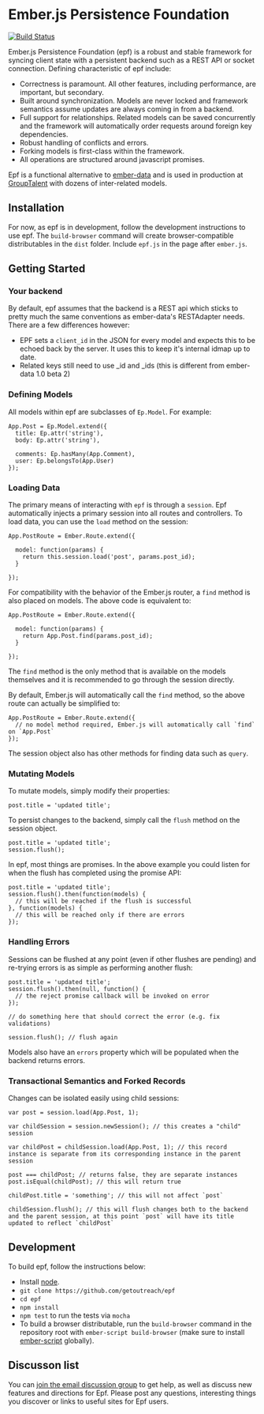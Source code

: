 # Ember.js Persistence Foundation

[![Build Status](https://travis-ci.org/getoutreach/epf.png)](https://travis-ci.org/getoutreach/epf)

Ember.js Persistence Foundation (epf) is a robust and stable framework for syncing client state with a persistent backend such as a REST API or socket connection. Defining characteristic of epf include:

* Correctness is paramount. All other features, including performance, are important, but secondary.
* Built around synchronization. Models are never locked and framework semantics assume updates are always coming in from a backend.
* Full support for relationships. Related models can be saved concurrently and the framework will automatically order requests around foreign key dependencies.
* Robust handling of conflicts and errors.
* Forking models is first-class within the framework.
* All operations are structured around javascript promises.

Epf is a functional alternative to [ember-data](https://github.com/emberjs/data) and is used in production at [GroupTalent](https://grouptalent.com) with dozens of inter-related models.

## Installation

For now, as epf is in development, follow the development instructions to use epf. The `build-browser` command will create browser-compatible distributables in the `dist` folder. Include `epf.js` in the page after `ember.js`.

## Getting Started

### Your backend

By default, epf assumes that the backend is a REST api which sticks to pretty much the same conventions as ember-data's RESTAdapter needs. There are a few differences however:

* EPF sets a `client_id` in the JSON for every model and expects this to be echoed back by the server. It uses this to keep it's internal idmap up to date.
* Related keys still need to use _id and _ids (this is different from ember-data 1.0 beta 2)

### Defining Models

All models within epf are subclasses of `Ep.Model`. For example:

```
App.Post = Ep.Model.extend({
  title: Ep.attr('string'),
  body: Ep.attr('string'),

  comments: Ep.hasMany(App.Comment),
  user: Ep.belongsTo(App.User)
});
```

### Loading Data

The primary means of interacting with `epf` is through a `session`. Epf automatically injects a primary session into all routes and controllers. To load data, you can use the `load` method on the session:

```
App.PostRoute = Ember.Route.extend({

  model: function(params) {
    return this.session.load('post', params.post_id);
  }

});
```

For compatibility with the behavior of the Ember.js router, a `find` method is also placed on models. The above code is equivalent to:

```
App.PostRoute = Ember.Route.extend({

  model: function(params) {
    return App.Post.find(params.post_id);
  }

});
```

The `find` method is the only method that is available on the models themselves and it is recommended to go through the session directly.

By default, Ember.js will automatically call the `find` method, so the above route can actually be simplified to:

```
App.PostRoute = Ember.Route.extend({
  // no model method required, Ember.js will automatically call `find` on `App.Post`
});
```

The session object also has other methods for finding data such as `query`.

### Mutating Models

To mutate models, simply modify their properties:

```
post.title = 'updated title';
```

To persist changes to the backend, simply call the `flush` method on the session object.

```
post.title = 'updated title';
session.flush();
```

In epf, most things are promises. In the above example you could listen for when the flush has completed using the promise API:


```
post.title = 'updated title';
session.flush().then(function(models) {
  // this will be reached if the flush is successful
}, function(models) {
  // this will be reached only if there are errors
});
```

### Handling Errors

Sessions can be flushed at any point (even if other flushes are pending) and re-trying errors is as simple as performing another flush:

```
post.title = 'updated title';
session.flush().then(null, function() {
  // the reject promise callback will be invoked on error
});

// do something here that should correct the error (e.g. fix validations)

session.flush(); // flush again
```

Models also have an `errors` property which will be populated when the backend returns errors.

### Transactional Semantics and Forked Records

Changes can be isolated easily using child sessions:

```
var post = session.load(App.Post, 1);

var childSession = session.newSession(); // this creates a "child" session

var childPost = childSession.load(App.Post, 1); // this record instance is separate from its corresponding instance in the parent session

post === childPost; // returns false, they are separate instances
post.isEqual(childPost); // this will return true

childPost.title = 'something'; // this will not affect `post`

childSession.flush(); // this will flush changes both to the backend and the parent session, at this point `post` will have its title updated to reflect `childPost`
```

## Development

To build epf, follow the instructions below:

* Install [node](http://nodejs.org/).
* `git clone https://github.com/getoutreach/epf`
* `cd epf`
* `npm install`
* `npm test` to run the tests via `mocha`
* To build a browser distributable, run the `build-browser` command in the repository root with `ember-script build-browser` (make sure to install [ember-script](https://github.com/ghempton/ember-script) globally).


## Discusson list

You can [join the email discussion
group](https://groups.google.com/forum/#!forum/ember-persistence-foundation) to get
help, as well as discuss new features and directions for Epf.  Please post any questions,
interesting things you discover or links to useful sites for Epf users.
